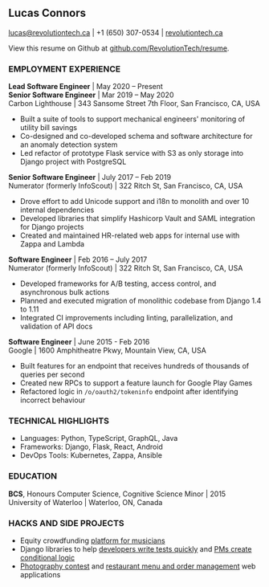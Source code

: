 ## Lucas Connors

lucas@revolutiontech.ca | +1 (650) 307-0534 | [revolutiontech.ca](https://revolutiontech.ca/)

View this resume on Github at [github.com/RevolutionTech/resume](https://github.com/RevolutionTech/resume).

### EMPLOYMENT EXPERIENCE

**Lead Software Engineer** | May 2020 – Present
<br />**Senior Software Engineer** | Mar 2019 – May 2020
<br />Carbon Lighthouse | 343 Sansome Street 7th Floor, San Francisco, CA, USA

- Built a suite of tools to support mechanical engineers' monitoring of utility bill savings
- Co-designed and co-developed schema and software architecture for an anomaly detection system
- Led refactor of prototype Flask service with S3 as only storage into Django project with PostgreSQL

**Senior Software Engineer** | July 2017 – Feb 2019
<br />Numerator (formerly InfoScout) | 322 Ritch St, San Francisco, CA, USA

- Drove effort to add Unicode support and i18n to monolith and over 10 internal dependencies
- Developed libraries that simplify Hashicorp Vault and SAML integration for Django projects
- Created and maintained HR-related web apps for internal use with Zappa and Lambda

**Software Engineer** | Feb 2016 – July 2017
<br />Numerator (formerly InfoScout) | 322 Ritch St, San Francisco, CA, USA

- Developed frameworks for A/B testing, access control, and asynchronous bulk actions
- Planned and executed migration of monolithic codebase from Django 1.4 to 1.11
- Integrated CI improvements including linting, parallelization, and validation of API docs

**Software Engineer** | June 2015 - Feb 2016
<br />Google | 1600 Amphitheatre Pkwy, Mountain View, CA, USA

- Built features for an endpoint that receives hundreds of thousands of queries per second
- Created new RPCs to support a feature launch for Google Play Games
- Refactored logic in `/o/oauth2/tokeninfo` endpoint after identifying incorrect behaviour

### TECHNICAL HIGHLIGHTS

- Languages: Python, TypeScript, GraphQL, Java
- Frameworks: Django, Flask, React, Android
- DevOps Tools: Kubernetes, Zappa, Ansible

### EDUCATION

**BCS**, Honours Computer Science, Cognitive Science Minor | 2015
<br />University of Waterloo | Waterloo, ON, Canada

### HACKS AND SIDE PROJECTS

- Equity crowdfunding [platform for musicians](https://github.com/RevolutionTech/perdiem-django)
- Django libraries to help [developers write tests quickly](https://github.com/RevolutionTech/django-pigeon) and [PMs create conditional logic](https://github.com/RevolutionTech/django-conditions)
- [Photography contest](https://github.com/RevolutionTech/flamingo) and [restaurant menu and order management](https://github.com/RevolutionTech/seared-quail) web applications

